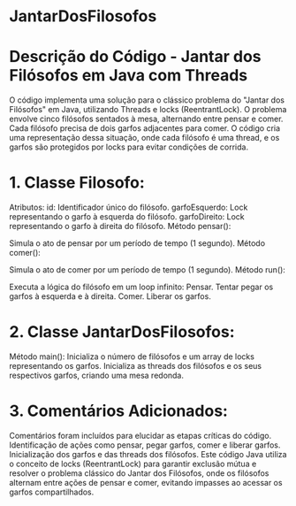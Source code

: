 # JantarDosFilosofos

# Descrição do Código - Jantar dos Filósofos em Java com Threads

O código implementa uma solução para o clássico problema do "Jantar dos Filósofos" em Java, utilizando Threads e locks (ReentrantLock). O problema envolve cinco filósofos sentados à mesa, alternando entre pensar e comer. Cada filósofo precisa de dois garfos adjacentes para comer. O código cria uma representação dessa situação, onde cada filósofo é uma thread, e os garfos são protegidos por locks para evitar condições de corrida.

# 1. Classe Filosofo:

Atributos:
id: Identificador único do filósofo.
garfoEsquerdo: Lock representando o garfo à esquerda do filósofo.
garfoDireito: Lock representando o garfo à direita do filósofo.
Método pensar():

Simula o ato de pensar por um período de tempo (1 segundo).
Método comer():

Simula o ato de comer por um período de tempo (1 segundo).
Método run():

Executa a lógica do filósofo em um loop infinito:
Pensar.
Tentar pegar os garfos à esquerda e à direita.
Comer.
Liberar os garfos.

# 2. Classe JantarDosFilosofos:

Método main():
Inicializa o número de filósofos e um array de locks representando os garfos.
Inicializa as threads dos filósofos e os seus respectivos garfos, criando uma mesa redonda.

# 3. Comentários Adicionados:

Comentários foram incluídos para elucidar as etapas críticas do código.
Identificação de ações como pensar, pegar garfos, comer e liberar garfos.
Inicialização dos garfos e das threads dos filósofos.
Este código Java utiliza o conceito de locks (ReentrantLock) para garantir exclusão mútua e resolver o problema clássico do Jantar dos Filósofos, onde os filósofos alternam entre ações de pensar e comer, evitando impasses ao acessar os garfos compartilhados.
